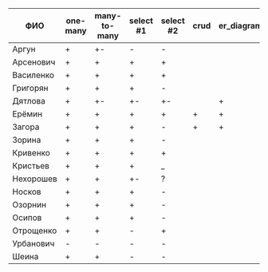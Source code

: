 | **ФИО**     | one-many | many-to-many | select #1 | select #2 | crud | er_diagram | deploy |
|-------------|----------|--------------|-----------|-----------|------|------------|--------|
| Аргун       | +        | +-           | -         | -         |      |            |        |
| Арсенович   | +        | +            | +         | +         |      |            |        |
| Василенко   | +        | +            | +         | +         |      |            |        |
| Григорян    | +        | +            | +         | -         |      |            |        |
| Дятлова     | +        | +-           | +-        | +-        |      | +          |        |
| Ерёмин      | +        | +            | +         | +         | +    | +          |        |
| Загора      | +        | +            | +         | -         | +    | +          | +      |
| Зорина      | +        | +            | +         | -         |      |            |        |
| Кривенко    | +        | +            | +         | +         |      |            |        |
| Кристьев    | +        | +            | +         | _         |      |            |        |
| Нехорошев   | +        | +            | +-        | ?         |      |            |        |
| Носков      | +        | +            | +         | -         |      |            |        |
| Озорнин     | +        | +            | +         | -         |      |            |        |
| Осипов      | +        | +            | +         | -         |      |            |        |
| Отрощенко   | +        | +            | -         | +         |      |            |        |
| Урбанович   | -        | -            | -         | -         |      |            |        |
| Шеина       | +        | +            | -         | -         |      |            |        |
